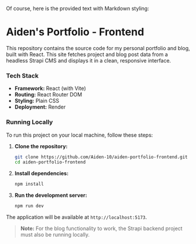 Of course, here is the provided text with Markdown styling:

# Aiden's Portfolio - Frontend

This repository contains the source code for my personal portfolio and blog, built with React. This site fetches project and blog post data from a headless Strapi CMS and displays it in a clean, responsive interface.

### Tech Stack

  * **Framework:** React (with Vite)
  * **Routing:** React Router DOM
  * **Styling:** Plain CSS
  * **Deployment:** Render

### Running Locally

To run this project on your local machine, follow these steps:

1.  **Clone the repository:**

    ```sh
    git clone https://github.com/Aiden-10/aiden-portfolio-frontend.git
    cd aiden-portfolio-frontend
    ```

2.  **Install dependencies:**

    ```sh
    npm install
    ```

3.  **Run the development server:**

    ```sh
    npm run dev
    ```

The application will be available at `http://localhost:5173`.

> **Note:** For the blog functionality to work, the Strapi backend project must also be running locally.
